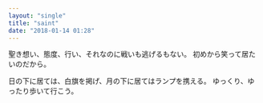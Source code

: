 ```yaml
---
layout: "single"
title: "saint"
date: "2018-01-14 01:28"
---
```


聖き想い、態度、行い、それなのに戦いも逃げるもない。
初めから笑って居たいのだから。

日の下に居ては、白旗を掲げ、月の下に居てはランプを携える。
ゆっくり、ゆったり歩いて行こう。
